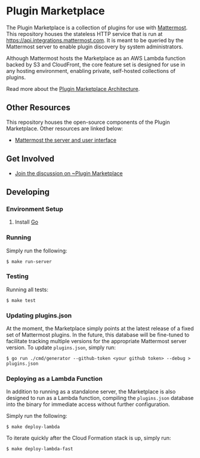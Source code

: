 # Plugin Marketplace

The Plugin Marketplace is a collection of plugins for use with [Mattermost](https://github.com/mattermost/mattermost-server). This repository houses the stateless HTTP service that is run at https://api.integrations.mattermost.com. It is meant to be queried by the Mattermost server to enable plugin discovery by system administrators.

Although Mattermost hosts the Marketplace as an AWS Lambda function backed by S3 and CloudFront, the core feature set is designed for use in any hosting environment, enabling private, self-hosted collections of plugins.

Read more about the [Plugin Marketplace Architecture](https://docs.google.com/document/d/1tVj0eNwMdIIGn8YoTs-cYz9NYvXjqx6bqWH-wa-yDLk/edit).

## Other Resources

This repository houses the open-source components of the Plugin Marketplace. Other resources are linked below:

- [Mattermost the server and user interface](https://github.com/mattermost/mattermost-server)

## Get Involved

- [Join the discussion on ~Plugin Marketplace](https://community.mattermost.com/core/channels/plugins-marketplace)

## Developing

### Environment Setup

1. Install [Go](https://golang.org/doc/install)

### Running

Simply run the following:

```
$ make run-server
```

### Testing

Running all tests:

```
$ make test
```

### Updating plugins.json

At the moment, the Marketplace simply points at the latest release of a fixed set of Mattermost plugins. In the future, this database will be fine-tuned to facilitate tracking multiple versions for the appropriate Mattermost server version. To update `plugins.json`, simply run:

```
$ go run ./cmd/generator --github-token <your github token> --debug > plugins.json
```

### Deploying as a Lambda Function

In addition to running as a standalone server, the Marketplace is also designed to run as a Lambda function, compiling the `plugins.json` database into the binary for immediate access without further configuration.

Simply run the following:

```
$ make deploy-lambda
```

To iterate quickly after the Cloud Formation stack is up, simply run:

```
$ make deploy-lambda-fast
```
